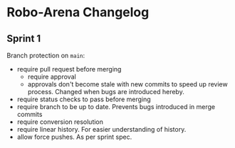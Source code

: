 # Robo-Arena Changelog

## Sprint 1

Branch protection on `main`:

- require pull request before merging
  - require approval
  - approvals don't become stale with new commits to speed up review process. Changed when bugs are introduced hereby.
- require status checks to pass before merging
- require branch to be up to date. Prevents bugs introduced in merge commits
- require conversion resolution
- require linear history. For easier understanding of history.
- allow force pushes. As per sprint spec.
